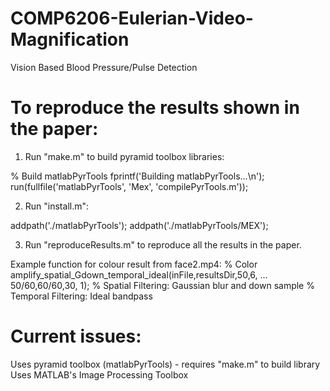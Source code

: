 # COMP6206-Eulerian-Video-Magnification
Vision Based Blood Pressure/Pulse Detection

# To reproduce the results shown in the paper:
1) Run "make.m" to build pyramid toolbox libraries:

% Build matlabPyrTools
fprintf('Building matlabPyrTools...\n');
run(fullfile('matlabPyrTools', 'Mex', 'compilePyrTools.m'));

2) Run "install.m":

addpath('./matlabPyrTools');
addpath('./matlabPyrTools/MEX');

3) Run "reproduceResults.m" to reproduce all the results in the paper.

Example function for colour result from face2.mp4:
% Color
amplify_spatial_Gdown_temporal_ideal(inFile,resultsDir,50,6, ...
50/60,60/60,30, 1);
% Spatial Filtering: Gaussian blur and down sample
% Temporal Filtering: Ideal bandpass

# Current issues:
Uses pyramid toolbox (matlabPyrTools) - requires "make.m" to build library
Uses MATLAB's Image Processing Toolbox